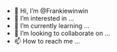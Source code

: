 - 👋 Hi, I’m @Frankiewinwin
- 👀 I’m interested in ...
- 🌱 I’m currently learning ...
- 💞️ I’m looking to collaborate on ...
- 📫 How to reach me ...

<!---
Frankiewinwin/Frankiewinwin is a ✨ special ✨ repository because its `README.md` (this file) appears on your GitHub profile.
You can click the Preview link to take a look at your changes.
--->
